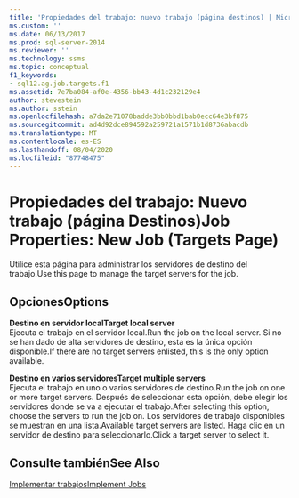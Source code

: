 ```yaml
---
title: 'Propiedades del trabajo: nuevo trabajo (página destinos) | Microsoft Docs'
ms.custom: ''
ms.date: 06/13/2017
ms.prod: sql-server-2014
ms.reviewer: ''
ms.technology: ssms
ms.topic: conceptual
f1_keywords:
- sql12.ag.job.targets.f1
ms.assetid: 7e7ba084-af0e-4356-bb43-4d1c232129e4
author: stevestein
ms.author: sstein
ms.openlocfilehash: a7da2e71078badde3bb0bbd1bab0ecc64e3bf875
ms.sourcegitcommit: ad4d92dce894592a259721a1571b1d8736abacdb
ms.translationtype: MT
ms.contentlocale: es-ES
ms.lasthandoff: 08/04/2020
ms.locfileid: "87748475"
---
```

# <a name="job-properties-new-job-targets-page"></a><span data-ttu-id="5e065-102">Propiedades del trabajo: Nuevo trabajo (página Destinos)</span><span class="sxs-lookup"><span data-stu-id="5e065-102">Job Properties: New Job (Targets Page)</span></span>
  <span data-ttu-id="5e065-103">Utilice esta página para administrar los servidores de destino del trabajo.</span><span class="sxs-lookup"><span data-stu-id="5e065-103">Use this page to manage the target servers for the job.</span></span>  
  
## <a name="options"></a><span data-ttu-id="5e065-104">Opciones</span><span class="sxs-lookup"><span data-stu-id="5e065-104">Options</span></span>  
 <span data-ttu-id="5e065-105">**Destino en servidor local**</span><span class="sxs-lookup"><span data-stu-id="5e065-105">**Target local server**</span></span>  
 <span data-ttu-id="5e065-106">Ejecuta el trabajo en el servidor local.</span><span class="sxs-lookup"><span data-stu-id="5e065-106">Run the job on the local server.</span></span> <span data-ttu-id="5e065-107">Si no se han dado de alta servidores de destino, esta es la única opción disponible.</span><span class="sxs-lookup"><span data-stu-id="5e065-107">If there are no target servers enlisted, this is the only option available.</span></span>  
  
 <span data-ttu-id="5e065-108">**Destino en varios servidores**</span><span class="sxs-lookup"><span data-stu-id="5e065-108">**Target multiple servers**</span></span>  
 <span data-ttu-id="5e065-109">Ejecuta el trabajo en uno o varios servidores de destino.</span><span class="sxs-lookup"><span data-stu-id="5e065-109">Run the job on one or more target servers.</span></span> <span data-ttu-id="5e065-110">Después de seleccionar esta opción, debe elegir los servidores donde se va a ejecutar el trabajo.</span><span class="sxs-lookup"><span data-stu-id="5e065-110">After selecting this option, choose the servers to run the job on.</span></span> <span data-ttu-id="5e065-111">Los servidores de trabajo disponibles se muestran en una lista.</span><span class="sxs-lookup"><span data-stu-id="5e065-111">Available target servers are listed.</span></span> <span data-ttu-id="5e065-112">Haga clic en un servidor de destino para seleccionarlo.</span><span class="sxs-lookup"><span data-stu-id="5e065-112">Click a target server to select it.</span></span>  
  
## <a name="see-also"></a><span data-ttu-id="5e065-113">Consulte también</span><span class="sxs-lookup"><span data-stu-id="5e065-113">See Also</span></span>  
 [<span data-ttu-id="5e065-114">Implementar trabajos</span><span class="sxs-lookup"><span data-stu-id="5e065-114">Implement Jobs</span></span>](implement-jobs.md)  
  
  
